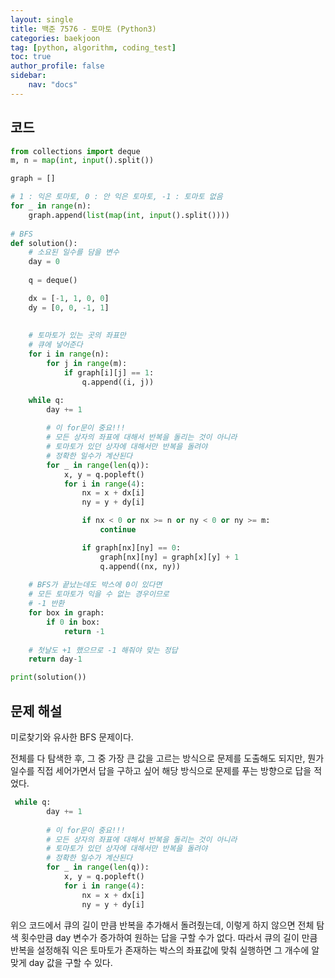 ```yaml
---
layout: single
title: 백준 7576 - 토마토 (Python3)
categories: baekjoon
tag: [python, algorithm, coding_test]
toc: true 
author_profile: false
sidebar:
    nav: "docs"
---
```


## 코드

```python
from collections import deque
m, n = map(int, input().split())

graph = []

# 1 : 익은 토마토, 0 : 안 익은 토마토, -1 : 토마토 없음
for _ in range(n):
    graph.append(list(map(int, input().split())))
    
# BFS
def solution():
    # 소요된 일수를 담을 변수
    day = 0
    
    q = deque()

    dx = [-1, 1, 0, 0]
    dy = [0, 0, -1, 1]
    
    
    # 토마토가 있는 곳의 좌표만
    # 큐에 넣어준다
    for i in range(n):
        for j in range(m):
            if graph[i][j] == 1:
                q.append((i, j))

    while q:
        day += 1
        
        # 이 for문이 중요!!!
        # 모든 상자의 좌표에 대해서 반복을 돌리는 것이 아니라
        # 토마토가 있던 상자에 대해서만 반복을 돌려야
        # 정확한 일수가 계산된다
        for _ in range(len(q)):
            x, y = q.popleft()
            for i in range(4):
                nx = x + dx[i]
                ny = y + dy[i]

                if nx < 0 or nx >= n or ny < 0 or ny >= m:
                    continue

                if graph[nx][ny] == 0:
                    graph[nx][ny] = graph[x][y] + 1
                    q.append((nx, ny))
        
    # BFS가 끝났는데도 박스에 0이 있다면
    # 모든 토마토가 익을 수 없는 경우이므로
    # -1 반환
    for box in graph:
        if 0 in box:
            return -1
        
    # 첫날도 +1 했으므로 -1 해줘야 맞는 정답
    return day-1    

print(solution())
```



## 문제 해설

미로찾기와 유사한 BFS 문제이다.

전체를 다 탐색한 후, 그 중 가장 큰 값을 고르는 방식으로 문제를 도출해도 되지만, 뭔가 일수를 직접 세어가면서 답을 구하고 싶어 해당 방식으로 문제를 푸는 방향으로 답을 적었다.

```python
 while q:
        day += 1
        
        # 이 for문이 중요!!!
        # 모든 상자의 좌표에 대해서 반복을 돌리는 것이 아니라
        # 토마토가 있던 상자에 대해서만 반복을 돌려야
        # 정확한 일수가 계산된다
        for _ in range(len(q)):
            x, y = q.popleft()
            for i in range(4):
                nx = x + dx[i]
                ny = y + dy[i]
```

위으 코드에서 큐의 길이 만큼 반복을 추가해서 돌려줬는데, 이렇게 하지 않으면 전체 탐색 횟수만큼 day 변수가 증가하여 원하는 답을 구할 수가 없다. 따라서 큐의 길이 만큼 반복을 설정해줘 익은 토마토가 존재하는 박스의 좌표값에 맞춰 실행하면 그 개수에 알맞게 day 값을 구할 수 있다.
